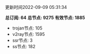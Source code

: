 更新时间2022-09-09 05:31:34

**总订阅: 64**
**总节点: 9275**
**有效节点: 1885**
- trojan节点: 105
- v2ray节点: 1595
- ssr节点: 3
- ss节点: 182
